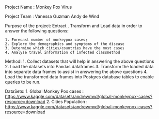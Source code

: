 

Project Name : Monkey Pox Virus


Project Team : Vanessa Guzman
               Andy de Wind

Purpose of the project: Extract , Transform and Load data in order to answer the following questions:

    1. Forecast number of monkeypox cases;
    2. Explore the demographics and symptoms of the disease
    3. Determine which cities/countries have the most cases 
    4. Analyse travel information of infected classmethod

Method:
      1. Collect datasets that will help in answering the above questions
      2. Load the datasets into Pandas dataframes
      3. Transform the loaded data into separate data frames to assist in answering the above questions
      4. Load the transformed data frames into Postgres database tables to enable queries to be run.

DataSets:
      1. Global Monkey Pox cases : https://www.kaggle.com/datasets/andrewmvd/global-monkeypox-cases?resource=download
      2. Cities Population : https://www.kaggle.com/datasets/andrewmvd/global-monkeypox-cases?resource=download
